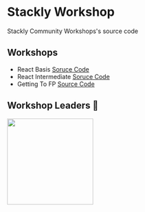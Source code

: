# Stackly Workshop

Stackly Community Workshops's source code

## Workshops

* React Basis [Soruce Code](https://github.com/StacklyCode/Stackly-Workshop/tree/main/react-part-1)
* React Intermediate [Soruce Code](https://github.com/StacklyCode/Stackly-Workshop/tree/main/react-part-2)
* Getting To FP [Source Code](https://github.com/StacklyCode/Stackly-Workshop/tree/main/get-starting-functional-programming)

## Workshop Leaders 🧠

<p>
 <img src="https://avatars.githubusercontent.com/u/45444014?s=400&u=1674692ebbf8e557ff6efde8c90a04dbf8141ef4&v=4" width="200"/>
 <a href="https://github.com/CoffeJeanCode" target="_blank" rel="noreferer nofollow"></a>
</p>
